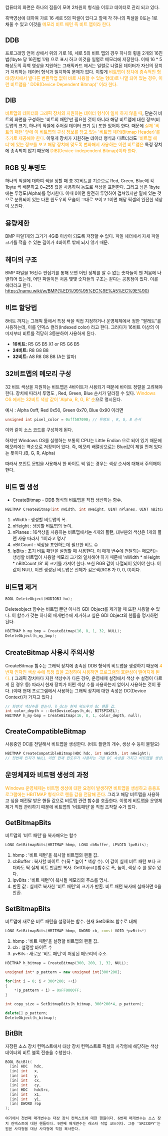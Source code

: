 컴퓨터의 화면은 하나의 점들이 모여 2차원의 형식을 이루고 데이터로 관리 되고 있다.

흑백영상에 대하여 가로 16 세로 5의 픽셀이 있다고 할때 
각 하나의 픽셀을 0또는 1로 채울 수 있고 이것을 <span style="color:orange">메모리 비트 패턴 즉 비트 맵이라 한다.</span>

## DDB

프로그래밍 언어 상에서 위의 가로 16, 세로 5의 비트 맵의 경우 하나의 횡을 2개의 16진법(1byte 당 16진법 1개)  으로 표시 하고 이것을 일렬로 메모리에 저장한다. 이때 16 * 5 해상도의 흑백 영상을 지원하는 그래픽카드 에서는 일렬로 나열된 데이터가 자신의 장치가 처리하는 데이터 형식과 일치하여 문제가 없다. 이렇게 <span style="color:orange">비트맵이 장치에 종속적인 형태(장치에서 별다른 변환작업 없이 바로 사용할 수 있는 형태)로 나열 되어 있는 경우, 이런 비트맴을 ' DDB(Device Dependent Bitmap)' 이라 한다.</span> 

## DIB

<span style="color:orange">비트맵의 데이터와 그래픽 장치의 지원하는 데이터 형식이 일치 하지 않을 때</span>, 단순히 비트의 화면을 구성하는 '비트의 패턴'만 필요한 것이 아니라 해당 비트맴에 대한 정보(비트맵의 크기, 하나의 픽셀에 주어질 데이터 크기 등) 또한 있어야 한다. 때문에 <span style="color:orange">실제 '비트의 패턴' 앞에 이 비트맵의 구성 정보를 담고 있는 '비트맵 헤더(Bitmap Header)'를 추가로 제공해야 한다.</span> 
이렇게 장치가 지원하는 데이터 형식과 다르더라도 <span style="color:orange">'비트맵 헤더'에 있는 정보를 보고 해당 장치에 맞도록 변화해서 사용하는 이런 비트맵은</span> 특정 장치에 종속되지 않기 때문에 <span style="color:orange">DIB(Device-independent Bitmap)이라 한다.</span> 

## RGB 및 투명도

하나의 픽셀에 대하여 색을 정할 때 총 32비트를 기준으로 Red, Green, Blue에 각 1byte 씩 배분하고 0~255 값을 사용하여 농도로 색상을 표현한다. 그리고 남은 1byte 에는 투명도(Alpha)를 명시한다. 이때 0이면 완전히 투명하여 겹쳐있지만 밑에 있는 것으로 분류되어 있는 다른 윈도우의 모습이 그대로 보이고  1이면 해당 픽셀의 완전한 색상이 보인다.

## 용량제한

BMP 파일1개의 크기가 4GiB 이상이 되도록 저장할 수 없다. 파일 헤더에서 자체 파일 크기를 적을 수 있는 길이가 4바이트 밖에 되지 않기 때문.

## 헤더의 구조

BMP 파일을 16진수 편집기를 통해 보면 어떤 정체를 알 수 없는 숫자들이 맨 처음에 나열되어 있는데, 어떤 파일이든 처음 몇몇 숫자들의 구조는 같다는 공통점이 있다. 이를 헤더라고 한다.
https://namu.wiki/w/BMP(%ED%99%95%EC%9E%A5%EC%9E%90)

## 비트 할당법

8비트 까지는 그래픽 툴에서 특정 색을 직접 지정하거나 운영체제에서 정한 "팔레트"를 사용하는데, 이를 인덱스 컬러(Indexed color) 라고 한다. 그러다가 16비트 이상의 이미지부터 비트를 적당히 3등분하여 사용하게 된다.
-   **16비트:** R5 G5 B5 X1 or R5 G6 B5
-   **24비트:** R8 G8 B8
-  **32비트:** A8 R8 G8 B8 (A는 알파)
## 32비트맵의 메모리 구성

32 비트 색상을 지원하는 비트맵은 4바이트가 사용되기 때문에 바이트 정렬을 고려해야 한다. 장치에 따라서 투명도 , Red, Green, Blue 순서가 달라질 수 있다. 
<span style="color:orange">Windows OS 에서는 32비트 색상 값이 'Alpha, R, G, B' 순</span>으로 명시된다.

예시 : Alpha 0xff, Red 0x50, Green 0x70, Blue 0x90 이라면
```c++
unsigned int pixel_color = 0xff507090; // 투명도 , R, G, B 순서
```
이와 같이 소스 코드를 구성하게 된다. 

하지만 Windows OS를 실행하는 보통의 CPU는 Little Endian 으로 되어 있기 때문에 메모리에는 역순으로 저장되어 있다. 즉, 메모리 배열상으로는 Blue값이 제일 먼저 있다는 뜻이다.(B, G, R, Alpha)

따라서 포인트 문법을 사용해서 한 바이트 씩 읽는 경우는 색상 순서에 대해서 주의해야 한다.

## 비트 맵 생성

- CreateBitmap - DDB 형식의 비트맵을 직접 생산하는 함수.
```c++
HBITMAP CreateBitmap(int nWidth, int nHeight, UINT nPlanes, UINT nBitCount, CONSTvoid* lpBits);
```

1. nWidth : 생성할 비트맵의 폭.
2. nHeight : 생성할 비트맵의 높이.
3. nPlanes : 16색상을 사용하는 비트맵에서는 4개의 플랜, 대부분의 색상은 1개의 플랜 사용 따라서 '1이라고 명시'
4. nBitCount : 색상을 표현하는데 필요한 비트 수
5. lpBits : 초기 비트 패턴을 설정할 때 사용한다. 이 매개 변수에 전달되는 메모리는 생성할 비트맵이 사용할 메모리 크기와 일치해야 하기 때문에 'nWidth * nHeight * nBitCount /8' 의 크기를 가져야 한다. 또한 RGB 값이 나열되어 있어야 한다. 이 값이 NULL 이면 생성된 비트맵은 전체가 검은색(RGB 가 0, 0, 0)이다.

## 비트맵 제거

```c++
BOOL DeleteObject(HGDIOBJ ho);
```
Deleteobject 함수는 비트맵 뿐만 아니라 GDI Object를 제거할 때 또한 사용할 수 있다.
이 함수가 갖는 하나의 매개변수에 제거하고 싶은 GDI Object의 핸들을 명시하면 된다. 
```c++
HBITMAP h_my_bmp = CreateBitmap(16, 8, 1, 32, NULL);
DeleteObject(h_my_bmp);
```

## CreateBitmap 사용시 주의사항

CreateBitmap 함수는 그래픽 장치에 종속된 DDB 형식의 비트맵을 생성하기 때문에 <span style="color:orange">4번재 인자인 색상 수에 특정 값을 고정하여 사용하면 프로그램의 호환성이 떨어지게 된다.</span> ( 그래픽 장치마다 지원 색상수가 다른 경우, 운영체제 설정에서 색상 수 설정이 다르게 된 경우 등)  따라서 현재 장치가 어떤 색상 수를 사용하는지 얻어서 사용하는 것이 좋다. (이때 현재 프로그램에서 사용하는 그래픽 장치에 대한 속성은 DC(Device Context)가 가지고 있다.) 
```c++
// 화면의 색상수를 얻는다. h_dc는 현재 위도우의 dc 핸들 값.
int color_depth = ::GetDeviceCaps(h_dc, BITSPIXEL);
HBITMAP h_my-bmp = CreateBitmap(16, 8, 1, color_depth, null);
```

## CreateCompatibleBitmap

사용중인 DC를 전달해서 비트맵을 생성한다. (비트 플랜의 개수, 생상 수 등이 불필요)
```c++
HBITMAP CreateCompatibleBitmap(HDC hdc, int nWidth, int nHeight);
// 첫번째 인자가 NULL 이면 현재 윈도우가 사용하는 기본 DC 속성을 가지고 비트맵을 생성한다.
```

## 운영체제와 비트맴 생성의 과정

<span style="color:orange">Windows 운영체제는 비트맴 생성에 대한 요청이 발생하면 비트맵을 생성하고 응용프로그램에는 HBITMAP 형식으로 핸들 값을 전달해 준다.</span>  그리고 해당 비트맵을 사용하고 싶을 때전달 받은 핸들 값으로 비트맵 관련 함수를 호출한다. 이렇게 비트맵을 운영체제가 직접 관리하기 때문에 비트맵의 '비트패턴'을 직접 조작할 수가 없다.

## GetBitmapBits

비트맵의 '비트 패턴'을 복사해오는 함수
```c++
LONG GetBitmapBits(HBITMAP hbmp, LONG cbBuffer, LPVOID lpvBits);
```
1. hbmp : '비트 패턴'을 복사할 비트맵의 핸들 값.
2. cbBuffer : 복사할 바이트 수(폭 * 높이 * 색상 수). 이 값이 실제 비트 패턴 보다 크더라도 딱 실제 비트 만큼만 복사. GetObject()함수로 폭, 높이, 색상 수 를 알수 있다. 
3. lpvBits : '비트 패턴'이 복사될 메모리의 주소를 명시.
4. 반환 값 : 실제로 복사한 '비트 패턴'의 크기가 반환. 비트 패턴 복사에 실패하면 0을 반환.

## SetBitmapBits

비트맵에 새로운 비트 패턴을 설정하는 함수. 현재 SetDIBits 함수로 대체

```c++
LONG SetBitmapBits(HBITMAP hbmp, DWORD cb, const VOID *pvBits*)
```
1. hbmp : '비트 패턴'을 설정할 비트맵의 핸들 값.
2. cb : 설정할 바이트 수
3. pvBits : 새로운 '비트 패턴'이 저장된 메모리의 주소.

```c++
HBITMAP h_bitmap = CreateBitmap(300, 200, 1, 32, NULL);

unsigned int* p_pattern = new unsigned int[300*200];

for(int i = 0; i < 300*200; ++i)
{
	*(p_pattern + i) = 0xFF0000FF;
}

int copy_size = SetBitmapBits(h_bitmap, 300*200*4, p_pattern);

delete[] p_pattern;
DeleteObject(h_bitmap);
```

## BitBlt

지정된 소스 장치 컨텍스트에서 대상 장치 컨텍스트로 픽셀의 사각형에 해당하는 색상 데이터의 비트 블록 전송을 수행한다.

```c++
BOOL BitBlt(
  [in] HDC   hdc,
  [in] int   x,
  [in] int   y,
  [in] int   cx,
  [in] int   cy,
  [in] HDC   hdcSrc,
  [in] int   x1,
  [in] int   y1,
  [in] DWORD rop
);
```
	여기에서 첫번째 매개변수는 대상 장치 컨텍스트에 대한 핸들이다. 6번째 매개변수는 소스 장치 컨텍스트에 대한 핸들이다. 9번째 매개변수는 래스터 작업 코드이다. 그중 'SRCCOPY'는 원본 사각형을 대상 사각형에 직접 복사한다.


